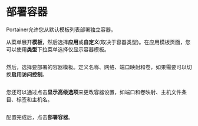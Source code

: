 # 部署容器

Portainer允许您从默认模板列表部署独立容器。

从菜单展开**模板**，然后选择**应用**或**自定义**(取决于容器类型)。在应用模板页面，您可以使用**类型**下拉菜单选择仅显示容器模板。

<figure><img src="../..//assets/2.20-templates-deploy-container.gif" alt=""><figcaption></figcaption></figure>

然后，选择要部署的容器模板。定义名称、网络、端口映射和卷，如果需要可以切换**启用访问控制**。

<figure><img src="../..//assets/2.15-docker_deploy_container_nginx.png" alt=""><figcaption></figcaption></figure>

您还可以通过点击**显示高级选项**来更改容器设置，如端口和卷映射、主机文件条目、标签和主机名。

<figure><img src="../..//assets/2.15-docker_deploy_container_nginx_adv_opts.png" alt=""><figcaption></figcaption></figure>

配置完成后，点击**部署容器**。
